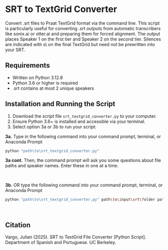 # SRT to TextGrid Converter

Convert .srt files to Praat TextGrid format via the command line. This script is particularly useful for converting .srt outputs from automatic transcribers like sonix.ai or otter.ai and preparing them for forced alignment. The output places Speaker 1 on the first tier and Speaker 2 on the second tier. Silences are indicated with s\ on the final TextGrid but need not be prewritten into your SRT.

## Requirements
- Written on Python 3.12.8
- Python 3.6 or higher is required
- .srt contains at most 2 unique speakers

## Installation and Running the Script
1. Download the script file `srt_textgrid_converter.py` to your computer.
2. Ensure Python 3.6+ is installed and accessible via your terminal.
3. Select option 3a or 3b to run your script:

**3a.** Type in the following command into your command prompt, terminal, or Anaconda Prompt

```bash
python "path\to\srt_textgrid_converter.py"
```

**3a cont.** Then, the command prompt will ask you some questions about file paths and speaker names. Enter these in one at a time.

<br>

**3b.** OR type the following command into your command prompt, terminal, or Anaconda Prompt
```bash
python "path\to\srt_textgrid_converter.py" path\to\input\srt\folder path\to\output\textgrid\folder Speaker1NameDisplayedOnSRT Speaker2NameDisplayedOnSRT
```

<br>

## Citation
Vargo, Julian (2025). SRT to TextGrid File Converter [Python Script].<br>
Department of Spanish and Portuguese. UC Berkeley.<br>
